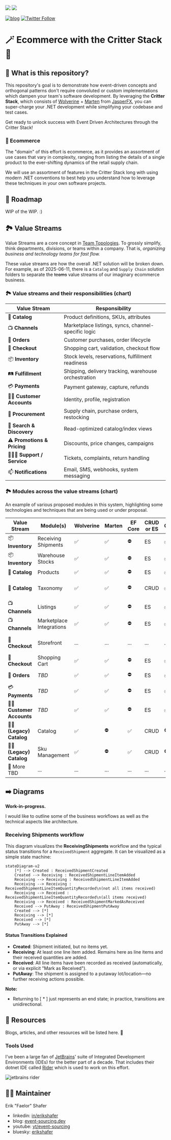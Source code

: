 [<img src="https://img.shields.io/badge/LinkedIn-0077B5?style=for-the-badge&logo=linkedin&logoColor=white" />](https://www.linkedin.com/in/erikshafer/) [<img src="https://img.shields.io/badge/YouTube-FF0000?style=for-the-badge&logo=youtube&logoColor=white" />](https://www.youtube.com/@event-sourcing)

[![blog](https://img.shields.io/badge/blog-event--sourcing.dev-blue)](https://www.event-sourcing.dev/) [![Twitter Follow](https://img.shields.io/twitter/url?label=reach%20me%20%40Faelor&style=social&url=https%3A%2F%2Ftwitter.com%2Ffaelor)](https://twitter.com/faelor)


# 🪄 Ecommerce with the Critter Stack 🛒

## 🤔 What is this repository? <a id='1.0'></a>

This repository's goal is to demonstrate how event-driven concepts and orthogonal patterns don't require convoluted or custom implementations which dampen your team's software development. By leveraging the __Critter Stack__, which consists of [Wolverine](https://wolverinefx.io/) + [Marten](https://martendb.io/) from [JasperFX](https://jasperfx.net/), you can super-charge your .NET development while simplifying your codebase and test cases.

Get ready to unlock success with Event Driven Architectures through the Critter Stack!

### 🛒 Ecommerce <a id='1.1'></a>

The "domain" of this effort is ecommerce, as it provides an assortment of use cases that vary in complexity, ranging from listing the details of a single product to the ever-shifting dynamics of the retail supply chain. 

We will use an assortment of features in the Critter Stack long with using modern .NET conventions to best help you understand how to leverage these techniques in your own software projects.

## 🚧 Roadmap <a id='2.0'></a>

WIP of the WIP. :)

## 🏞️ Value Streams <a id='3.0'></a>

Value Streams are a core concept in [Team Topologies](https://teamtopologies.com/). To grossly simplify, think departments, divisions, or teams within a company.  That is, *organizing business and technology teams for fast flow.*

These value streams are how the overall .NET solution will be broken down. For example, as of 2025-06-11, there is a `Catalog` and `Supply Chain` solution folders to separate the ~~teams~~ value streams of our imaginary ecommerce business.

### 🏞️ Value streams and their responsibilities (chart) <a id='3.1'></a>

| Value Stream                  | Responsibility                                       |
|-------------------------------|------------------------------------------------------|
| 📝 **Catalog**                | Product definitions, SKUs, attributes                |
| 📺 **Channels**               | Marketplace listings, syncs, channel-specific logic  |
| 📨 **Orders**                 | Customer purchases, order lifecycle                  |
| 🏪 **Checkout**               | Shopping cart, validation, checkout flow             |
| 📦 **Inventory**              | Stock levels, reservations, fulfillment readiness    |
| 🛤️ **Fulfillment**           | Shipping, delivery tracking, warehouse orchestration |
| 💳 **Payments**               | Payment gateway, capture, refunds                    |
| 🧓🏻 **Customer Accounts**    | Identity, profile, registration                      |
| 📒 **Procurement**            | Supply chain, purchase orders, restocking            |
| 🔎 **Search & Discovery**     | Read-optimized catalog/index views                   |
| ⚠️ **Promotions & Pricing**   | Discounts, price changes, campaigns                  |
| 💁🏻‍♂️ **Support / Service** | Tickets, complaints, return handling                 |
| 📫 **Notifications**          | Email, SMS, webhooks, system messaging               |

### 🏞️ Modules across the value streams (chart) <a id='3.2'></a>

An example of various proposed modules in this system, highlighting some technologies and techniques that are being used or under proposal.

| Value Stream               | Module(s)                | Wolverine | Marten | EF Core | CRUD or ES | CQRS | Additional Notes                  |
|----------------------------|--------------------------|-----------|--------|---------|------------|------|-----------------------------------|
| 📦 **Inventory**           | Receiving Shipments      | ✅         | ✅      | ⛔       | ES         | ✅    | ...                               |
| 📦 **Inventory**           | Warehouse Stocks         | ✅         | ✅      | ⛔       | ES         | ✅    | ...                               |
| 📝 **Catalog**             | Products                 | ✅         | ✅      | ⛔       | ES         | ✅    | ...                               |
| 📝 **Catalog**             | Taxonomy                 | ✅         | ✅      | ⛔       | CRUD       | ✅    | Postgres document store           |
| 📺 **Channels**            | Listings                 | ✅         | ✅      | ⛔       | ES         | ✅    | ...                               |
| 📺 **Channels**            | Marketplace Integrations | ✅         | ✅      | ⛔       | ES         | ✅    | ...                               |
| 🏪 **Checkout**            | Storefront               | ...       | ...    | ...     | ...        | ...  | Either frontend or BFF            |
| 🏪 **Checkout**            | Shopping Cart            | ✅         | ✅      | ⛔       | ES         | ✅    | ...                               |
| 📨 **Orders**              | *TBD*                    | ✅         | ✅      | ⛔       | ES         | ✅    | Sagas showcased                   |
| 💳 **Payments**            | *TBD*                    | ✅         | ✅      | ⛔       | ES         | ✅    |                                   |
| 🧓🏻 **Customer Accounts** | *TBD*                    | ✅         | ✅      | ⛔       | ES         | ✅    | Multitenancy showcased            |
| 🧓🏻 **(Legacy) Catalog**  | Catalog                  | ✅         | ⛔      | ✅       | CRUD       | ⛔    | No Critter Stack  at all possibly |
| 🧓🏻 **(Legacy) Catalog**  | Sku Management           | ✅         | ⛔      | ✅       | CRUD       | ⛔    | No Critter Stack  at all possibly |
| 🤔 More TBD                | ...                      | ...       | ...    | ...     | ...        | ...  | ...                               |

## ➡️ Diagrams <a id='8.0'></a>

**Work-in-progress.**

I would like to outline some of the business workflows as well as the technical aspects like architecture.

### Receiving Shipments workflow <a id='8.1'></a>

This diagram visualizes the **ReceivingShipments** workflow and the typical status transitions for a `ReceivedShipment` aggregate. It can be visualized as a simple state machine:

```text
stateDiagram-v2
    [*] --> Created : ReceivedShipmentCreated
    Created --> Receiving : ReceivedShipmentLineItemAdded
    Receiving --> Receiving : ReceivedShipmentLineItemAdded
    Receiving --> Receiving : ReceivedShipmentLineItemQuantityRecorded\n(not all items received)
    Receiving --> Received : ReceivedShipmentLineItemQuantityRecorded\n(all items received)
    Receiving --> Received : ReceivedShipmentMarkedAsReceived
    Received --> PutAway : ReceivedShipmentPutAway
    Created --> [*]
    Receiving --> [*]
    Received --> [*]
    PutAway --> [*]
```

#### **Status Transitions Explained**
- **Created**: Shipment initiated, but no items yet.
- **Receiving**: At least one line item added. Remains here as line items and their received quantities are added.
- **Received**: All line items have been recorded as received (automatically, or via explicit "Mark as Received").
- **PutAway**: The shipment is assigned to a putaway lot/location—no further receiving actions possible.

**Note:**
- Returning to [ * ] just represents an end state; in practice, transitions are unidirectional.

## 🏫 Resources <a id='9.0'></a>

Blogs, articles, and other resources will be listed here. 🚧

### Tools Used <a id='9.1'></a>

I've been a large fan of [JetBrains](https://www.jetbrains.com/)' suite of Integrated Development Environments (IDEs) for the better part of a decade. That includes their dotnet IDE called [Rider](https://www.jetbrains.com/rider/) which is used to work on this effort.

<img src="https://img.shields.io/badge/Rider-000000?style=for-the-badge&logo=Rider&logoColor=white" alt="jetbrains rider">


## 👷‍♂️ Maintainer <a id='10.0'></a>

Erik "Faelor" Shafer

- linkedin: [in/erikshafer](https://www.linkedin.com/in/erikshafer/)
- blog: [event-sourcing.dev](https://www.event-sourcing.dev)
- youtube: [yt/event-sourcing](https://www.youtube.com/@event-sourcing)
- bluesky: [erikshafer](https://bsky.app/profile/erikshafer.bsky.social)

